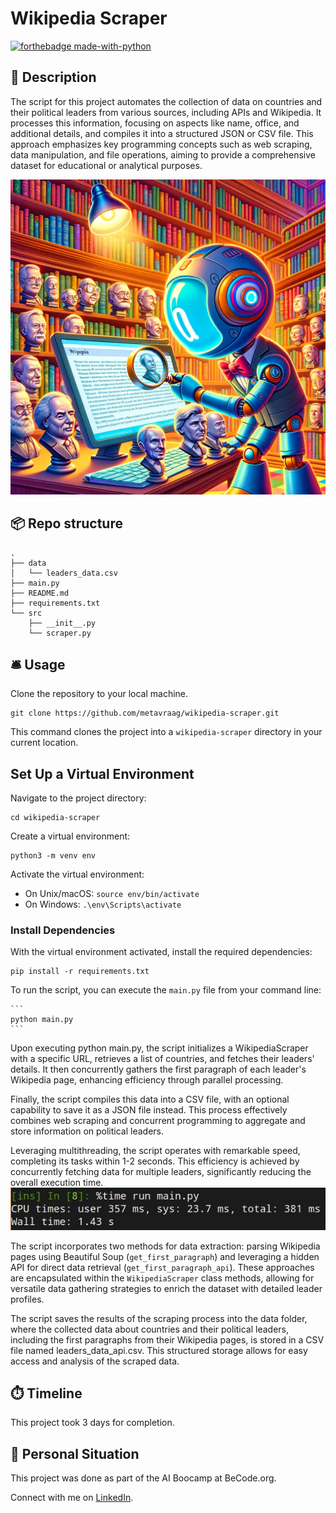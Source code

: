 # Wikipedia Scraper
[![forthebadge made-with-python](https://ForTheBadge.com/images/badges/made-with-python.svg)](https://www.python.org/)


## 🏢 Description
The script for this project automates the collection of data on countries and their political leaders from various sources, including APIs and Wikipedia. 
It processes this information, focusing on aspects like name, office, and additional details, and compiles it into a structured JSON or CSV file. 
This approach emphasizes key programming concepts such as web scraping, data manipulation, and file operations, aiming to provide a comprehensive dataset for educational or analytical purposes.

![logo](logo.webp)

## 📦 Repo structure

```
.
├── data
│   └── leaders_data.csv
├── main.py
├── README.md
├── requirements.txt
└── src
    ├── __init__.py
    └── scraper.py
```

## 🛎️ Usage

Clone the repository to your local machine.
```
git clone https://github.com/metavraag/wikipedia-scraper.git

```
This command clones the project into a `wikipedia-scraper` directory in your current location.

## Set Up a Virtual Environment

Navigate to the project directory:
```
cd wikipedia-scraper
```
Create a virtual environment:
```
python3 -m venv env
```
Activate the virtual environment:

- On Unix/macOS: `source env/bin/activate`
- On Windows: `.\env\Scripts\activate`

### Install Dependencies

With the virtual environment activated, install the required dependencies:
```
pip install -r requirements.txt
```



To run the script, you can execute the `main.py` file from your command line:

    ```
    python main.py
    ```


 Upon executing python main.py, the script initializes a WikipediaScraper with a specific URL, retrieves a list of countries, and fetches their leaders' details. It then concurrently gathers the first paragraph of each leader's Wikipedia page, enhancing efficiency through parallel processing. 

Finally, the script compiles this data into a CSV file, with an optional capability to save it as a JSON file instead. This process effectively combines web scraping and concurrent programming to aggregate and store information on political leaders.

Leveraging multithreading, the script operates with remarkable speed, completing its tasks within 1-2 seconds. This efficiency is achieved by concurrently fetching data for multiple leaders, significantly reducing the overall execution time.
![speed](speed.jpg)

The script incorporates two methods for data extraction: parsing Wikipedia pages using Beautiful Soup (`get_first_paragraph`) and leveraging a hidden API for direct data retrieval (`get_first_paragraph_api`). 
These approaches are encapsulated within the `WikipediaScraper` class methods, allowing for versatile data gathering strategies to enrich the dataset with detailed leader profiles.

The script saves the results of the scraping process into the data folder, where the collected data about countries and their political leaders, including the first paragraphs from their Wikipedia pages, is stored in a CSV file named leaders_data_api.csv. This structured storage allows for easy access and analysis of the scraped data.


## ⏱️ Timeline

This project took 3 days for completion.

## 📌 Personal Situation
This project was done as part of the AI Boocamp at BeCode.org. 

Connect with me on [LinkedIn](https://www.linkedin.com/in/ivan-panafidin-8937b62b1/).

